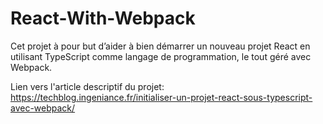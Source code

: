 # React-With-Webpack

Cet projet à pour but d’aider à bien démarrer un nouveau projet React en utilisant TypeScript comme langage de programmation, le tout géré avec Webpack.

Lien vers l'article descriptif du projet:
https://techblog.ingeniance.fr/initialiser-un-projet-react-sous-typescript-avec-webpack/
